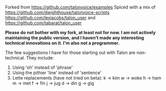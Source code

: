 Forked from https://github.com/talonvoice/examples
Spiced with a mix of https://github.com/dwighthouse/talonvoice-scripts  https://github.com/lexjacobs/talon_user and https://github.com/tabarat/talon_user

**Please do not bother with my fork, at least not for now. I am not actively maintaining the public version, and I haven't made any interesting technical innovations on it. I'm also not a programmer.**

The few suggestions I have for those starting out with Talon are non-technical. They include:

1. Using 'oh' instead of 'phrase'
2. Using the pithier 'line' instead of 'sentence'
3. Lette replacements (have not tried on beta):
k -> kim
 w -> woke
 h -> ham
 m -> met
 f -> fin
 j -> jug
 d -> din
 g -> gig